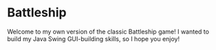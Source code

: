 # Battleship
Welcome to my own version of the classic Battleship game! I wanted to build my Java Swing GUI-building skills, so I hope you enjoy!
